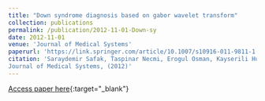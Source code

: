 ```yaml
---
title: "Down syndrome diagnosis based on gabor wavelet transform"
collection: publications
permalink: /publication/2012-11-01-Down-sy
date: 2012-11-01
venue: 'Journal of Medical Systems'
paperurl: 'https://link.springer.com/article/10.1007/s10916-011-9811-1'
citation: 'Saraydemir Safak, Taspinar Necmi, Erogul Osman, Kayserili Hulya, Dinckan Nuriye, "Down syndrome diagnosis based on gabor wavelet transform"
Journal of Medical Systems, (2012)'
---
```

[Access paper here](https://link.springer.com/article/10.1007/s10916-011-9811-1){:target="_blank"}
